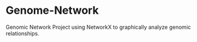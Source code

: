# Genome-Network
Genomic Network Project using NetworkX to graphically analyze genomic relationships.
